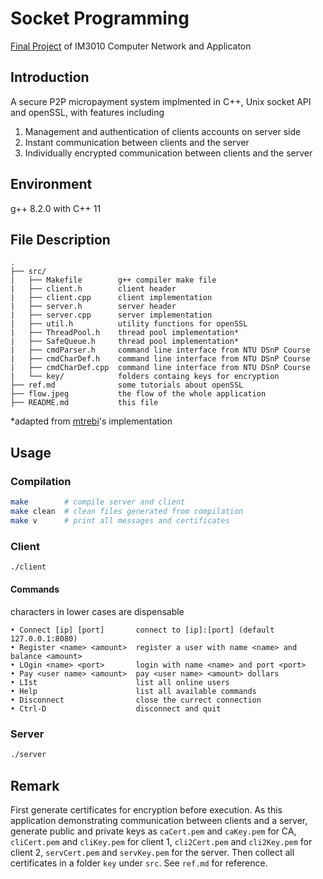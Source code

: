 # Socket Programming

[Final Project](https://ceiba.ntu.edu.tw/course/5c74c2/hw/2018-Programming%20Assignment.pdf) of IM3010 Computer Network and Applicaton

## Introduction

A secure P2P micropayment system implmented in C++, Unix socket API and openSSL, with features including

1. Management and authentication of clients accounts on server side
2. Instant communication between clients and the server
3. Individually encrypted communication between clients and the server

## Environment

g++ 8.2.0 with C++ 11

## File Description

```
.
├── src/
|   ├── Makefile        g++ compiler make file
|   ├── client.h        client header
|   ├── client.cpp      client implementation
|   ├── server.h        server header
|   ├── server.cpp      server implementation
|   ├── util.h          utility functions for openSSL
|   ├── ThreadPool.h    thread pool implementation*
|   ├── SafeQueue.h     thread pool implementation*
|   ├── cmdParser.h     command line interface from NTU DSnP Course
|   ├── cmdCharDef.h    command line interface from NTU DSnP Course
|   ├── cmdCharDef.cpp  command line interface from NTU DSnP Course
|   └── key/            folders containg keys for encryption
├── ref.md              some tutorials about openSSL
├── flow.jpeg           the flow of the whole application
├── README.md           this file
```

\*adapted from [mtrebi](https://github.com/mtrebi/thread-pool)'s implementation

## Usage

### Compilation

```bash
make        # compile server and client
make clean  # clean files generated from compilation
make v      # print all messages and certificates
```

### Client

```bash
./client
```

#### Commands

characters in lower cases are dispensable

```text
• Connect [ip] [port]       connect to [ip]:[port] (default 127.0.0.1:8080)
• Register <name> <amount>  register a user with name <name> and balance <amount>
• LOgin <name> <port>       login with name <name> and port <port>
• Pay <user name> <amount>  pay <user name> <amount> dollars
• LIst                      list all online users
• Help                      list all available commands
• Disconnect                close the currect connection
• Ctrl-D                    disconnect and quit
```

### Server

```bash
./server
```

## Remark

First generate certificates for encryption before execution. As this application demonstrating communication between clients and a server, generate public and private keys as `caCert.pem` and `caKey.pem` for CA, `cliCert.pem` and `cliKey.pem` for client 1, `cli2Cert.pem` and `cli2Key.pem` for client 2, `servCert.pem` and `servKey.pem` for the server. Then collect all certificates in a folder `key` under `src`. See `ref.md` for reference.